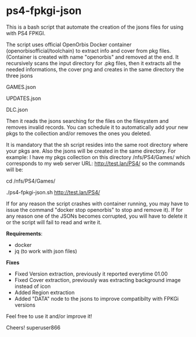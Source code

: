 # ps4-fpkgi-json
This is a bash script that automate the creation of the jsons files for using with PS4 FPKGI.

The script uses official OpenOrbis Docker container (openorbisofficial/toolchain) to extract info and cover from pkg files. (Container is created with name "openorbis" and removed at the end. 
It recursively scans the input directory for .pkg files, then it extracts all the needed informations, the cover png and creates in the same directory the three jsons

GAMES.json

UPDATES.json

DLC.json

Then it reads the jsons searching for the files on the filesystem and removes invalid records.
You can schedule it to automatically add your new pkgs to the collection and/or removes the ones you deleted.

It is mandatory that the sh script resides into the same root directory where your pkgs are. 
Also the jsons will be created in the same directory.
For example: 
  I have my pkgs collection on this directory /nfs/PS4/Games/ which corresponds to my web server URL: http://test.lan/PS4/
  so the commands will be:

  cd /nfs/PS4/Games/ 
  
  ./ps4-fpkgi-json.sh http://test.lan/PS4/

If for any reason the script crashes with container running, you may have to issue the command "docker stop openorbis" to stop and remove it).
If for any reason one of the JSONs becomes corrupted, you will have to delete it or the script will fail to read and write it. 

**Requirements**:
- docker
- jq (to work with json files)

**Fixes**
- Fixed Version extraction, previously it reported everytime 01.00
- Fixed Cover extraction, previously was extracting background image instead of icon
- Added Region extraction
- Added "DATA" node to the jsons to improve compatibilty with FPKGi versions

Feel free to use it and/or improve it!

Cheers!
superuser866
